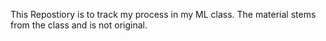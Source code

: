 This Repostiory is to track my process in my ML class. The material stems from the class and is not original.
